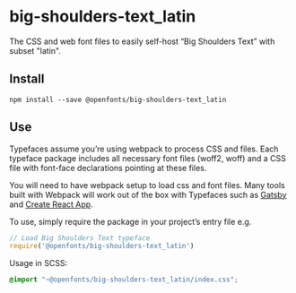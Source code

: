 
# big-shoulders-text_latin

The CSS and web font files to easily self-host “Big Shoulders Text” with subset "latin".

## Install

`npm install --save @openfonts/big-shoulders-text_latin`

## Use

Typefaces assume you’re using webpack to process CSS and files. Each typeface
package includes all necessary font files (woff2, woff) and a CSS file with
font-face declarations pointing at these files.

You will need to have webpack setup to load css and font files. Many tools built
with Webpack will work out of the box with Typefaces such as [Gatsby](https://github.com/gatsbyjs/gatsby)
and [Create React App](https://github.com/facebookincubator/create-react-app).

To use, simply require the package in your project’s entry file e.g.

```javascript
// Load Big Shoulders Text typeface
require('@openfonts/big-shoulders-text_latin')
```

Usage in SCSS:
```scss
@import "~@openfonts/big-shoulders-text_latin/index.css";
```
